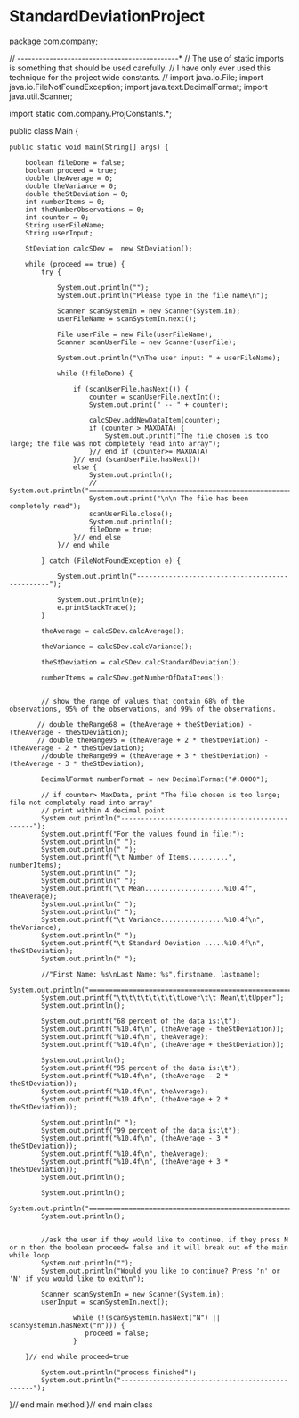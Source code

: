 # StandardDeviationProject
package com.company;

// ---------*---------*---------*---------*---------*
// The use of static imports is something that should be used carefully.
// I have only ever used this technique for the project wide constants.
//
import java.io.File;
import java.io.FileNotFoundException;
import java.text.DecimalFormat;
import java.util.Scanner;

import static com.company.ProjConstants.*;

public class Main {

    public static void main(String[] args) {

        boolean fileDone = false;
        boolean proceed = true;
        double theAverage = 0;
        double theVariance = 0;
        double theStDeviation = 0;
        int numberItems = 0;
        int theNumberObservations = 0;
        int counter = 0;
        String userFileName;
        String userInput;

        StDeviation calcSDev =  new StDeviation();

        while (proceed == true) {
            try {

                System.out.println("");
                System.out.println("Please type in the file name\n");

                Scanner scanSystemIn = new Scanner(System.in);
                userFileName = scanSystemIn.next();

                File userFile = new File(userFileName);
                Scanner scanUserFile = new Scanner(userFile);

                System.out.println("\nThe user input: " + userFileName);

                while (!fileDone) {

                    if (scanUserFile.hasNext()) {
                        counter = scanUserFile.nextInt();
                        System.out.print(" -- " + counter);

                        calcSDev.addNewDataItem(counter);
                        if (counter > MAXDATA) {
                            System.out.printf("The file chosen is too large; the file was not completely read into array");
                        }// end if (counter>= MAXDATA)
                    }// end (scanUserFile.hasNext())
                    else {
                        System.out.println();
                        // System.out.println("==================================================================\n");
                        System.out.print("\n\n The file has been completely read");
                        scanUserFile.close();
                        System.out.println();
                        fileDone = true;
                    }// end else
                }// end while

            } catch (FileNotFoundException e) {

                System.out.println("------------------------------------------------");

                System.out.println(e);
                e.printStackTrace();
            }

            theAverage = calcSDev.calcAverage();

            theVariance = calcSDev.calcVariance();

            theStDeviation = calcSDev.calcStandardDeviation();

            numberItems = calcSDev.getNumberOfDataItems();


            // show the range of values that contain 68% of the observations, 95% of the observations, and 99% of the observations.

           // double theRange68 = (theAverage + theStDeviation) - (theAverage - theStDeviation);
           // double theRange95 = (theAverage + 2 * theStDeviation) - (theAverage - 2 * theStDeviation);
            //double theRange99 = (theAverage + 3 * theStDeviation) - (theAverage - 3 * theStDeviation);

            DecimalFormat numberFormat = new DecimalFormat("#.0000");

            // if counter> MaxData, print "The file chosen is too large; file not completely read into array"
            // print within 4 decimal point
            System.out.println("------------------------------------------------");
            System.out.printf("For the values found in file:");
            System.out.println(" ");
            System.out.println(" ");
            System.out.printf("\t Number of Items..........", numberItems);
            System.out.println(" ");
            System.out.println(" ");
            System.out.printf("\t Mean....................%10.4f", theAverage);
            System.out.println(" ");
            System.out.println(" ");
            System.out.printf("\t Variance................%10.4f\n", theVariance);
            System.out.println(" ");
            System.out.printf("\t Standard Deviation .....%10.4f\n", theStDeviation);
            System.out.println(" ");

            //"First Name: %s\nLast Name: %s",firstname, lastname);
            System.out.println("==================================================================\n");
            System.out.printf("\t\t\t\t\t\t\t\tLower\t\t Mean\t\tUpper");
            System.out.println();

            System.out.printf("68 percent of the data is:\t");
            System.out.printf("%10.4f\n", (theAverage - theStDeviation));
            System.out.printf("%10.4f\n", theAverage);
            System.out.printf("%10.4f\n", (theAverage + theStDeviation));

            System.out.println();
            System.out.printf("95 percent of the data is:\t");
            System.out.printf("%10.4f\n", (theAverage - 2 * theStDeviation));
            System.out.printf("%10.4f\n", theAverage);
            System.out.printf("%10.4f\n", (theAverage + 2 * theStDeviation));

            System.out.println(" ");
            System.out.printf("99 percent of the data is:\t");
            System.out.printf("%10.4f\n", (theAverage - 3 * theStDeviation));
            System.out.printf("%10.4f\n", theAverage);
            System.out.printf("%10.4f\n", (theAverage + 3 * theStDeviation));
            System.out.println();

            System.out.println();
            System.out.println("==================================================================\n");
            System.out.println();


            //ask the user if they would like to continue, if they press N or n then the boolean proceed= false and it will break out of the main while loop
            System.out.println("");
            System.out.println("Would you like to continue? Press 'n' or 'N' if you would like to exit\n");

            Scanner scanSystemIn = new Scanner(System.in);
            userInput = scanSystemIn.next();

                    while (!(scanSystemIn.hasNext("N") || scanSystemIn.hasNext("n"))) {
                       proceed = false;
                    }

        }// end while proceed=true

            System.out.println("process finished");
            System.out.println("------------------------------------------------");

}// end main method
}// end main class
